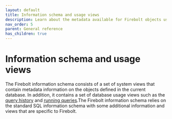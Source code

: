 ```yaml
---
layout: default
title: Information schema and usage views
description: Learn about the metadata available for Firebolt objects using the information schema.  
nav_order: 5
parent: General reference
has_children: true
---
```


# Information schema and usage views

The Firebolt information schema consists of a set of system views that contain metadata information on the objects defined in the current database. In addition, it contains a set of database usage views such as the [query history](query-history-view.md) and [running queries](running-queries.md).The Firebolt information schema relies on the standard SQL information schema with some additional information and views that are specific to Firebolt.
